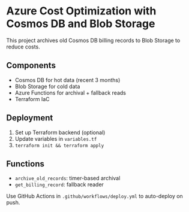 # Azure Cost Optimization with Cosmos DB and Blob Storage

This project archives old Cosmos DB billing records to Blob Storage to reduce costs.

## Components
- Cosmos DB for hot data (recent 3 months)
- Blob Storage for cold data
- Azure Functions for archival + fallback reads
- Terraform IaC

## Deployment
1. Set up Terraform backend (optional)
2. Update variables in `variables.tf`
3. `terraform init && terraform apply`

## Functions
- `archive_old_records`: timer-based archival
- `get_billing_record`: fallback reader

Use GitHub Actions in `.github/workflows/deploy.yml` to auto-deploy on push.